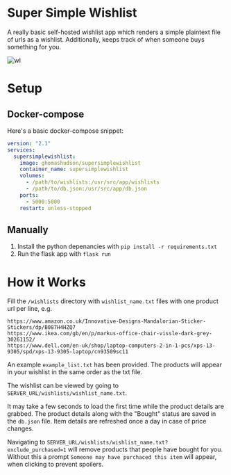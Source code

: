 # Super Simple Wishlist
A really basic self-hosted wishlist app which renders a simple plaintext file of urls as a wishlist. Additionally, keeps track of when someone buys something for you.

![wl](https://user-images.githubusercontent.com/13795113/173165446-e1487d46-0003-40fd-98d9-19df9ac3683f.png)

# Setup
## Docker-compose
Here's a basic docker-compose snippet:
```yaml
version: "2.1"
services:
  supersimplewishlist:
    image: ghomashudson/supersimplewishlist
    container_name: supersimplewishlist
    volumes:
      - /path/to/wishlists:/usr/src/app/wishlists
      - /path/to/db.json:/usr/src/app/db.json
    ports:
      - 5000:5000
    restart: unless-stopped
```

## Manually
1. Install the python depenancies with `pip install -r requirements.txt`
2. Run the flask app with `flask run`


# How it Works
Fill the `/wishlists` directory with `wishlist_name.txt` files with one product url per line, e.g.
```
https://www.amazon.co.uk/Innovative-Designs-Mandalorian-Sticker-Stickers/dp/B087H4HZQ7
https://www.ikea.com/gb/en/p/markus-office-chair-vissle-dark-grey-30261152/
https://www.dell.com/en-uk/shop/laptop-computers-2-in-1-pcs/xps-13-9305/spd/xps-13-9305-laptop/cn93509sc11
```
An example `example_list.txt` has been provided. The products will appear in your wishlist in the same order as the txt file.

The wishlist can be viewed by going to `SERVER_URL/wishlists/wishlist_name.txt`.

It may take a few seconds to load the first time while the product details are grabbed. The product details along with the "Bought" status are saved in the `db.json` file. Item details are refreshed once a day in case of price changes.

Navigating to `SERVER_URL/wishlists/wishlist_name.txt?exclude_purchased=1` will remove products that people have bought for you. Without this a prompt `Someone may have purchaced this item` will appear, when clicking to prevent spoilers.


